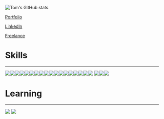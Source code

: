 ![Tom's GitHub stats](https://github-readme-stats.vercel.app/api?username=Atomic82&show_icons=true&theme=chartreuse-dark)

[Portfolio](https://www.tombeadie.com/)

[LinkedIn](https://www.linkedin.com/in/tombeadie/)

[Freelance](https://www.atomic82.com/)

# Skills
----

<a href="a"><img src="https://img.shields.io/badge/JavaScript-323330?style=for-the-badge&logo=javascript&logoColor=F7DF1E"/></a><a href="a"><img src="https://img.shields.io/badge/React-20232A?style=for-the-badge&logo=react&logoColor=61DAFB"/></a><a href="a"><img src="https://img.shields.io/badge/CSS3-1572B6?style=for-the-badge&logo=css3&logoColor=white"/></a><a href="a"><img src="https://img.shields.io/badge/HTML5-E34F26?style=for-the-badge&logo=html5&logoColor=white"/></a><a href="a"><img src="https://img.shields.io/badge/Heroku-430098?style=for-the-badge&logo=heroku&logoColor=white"/></a><a href="a"><img src="https://img.shields.io/badge/jQuery-0769AD?style=for-the-badge&logo=jquery&logoColor=white"/></a><a href="a"><img src="https://img.shields.io/badge/Python-FFD43B?style=for-the-badge&logo=python&logoColor=blue"/></a><a href="a"><img src="https://img.shields.io/badge/Bootstrap-563D7C?style=for-the-badge&logo=bootstrap&logoColor=white"/></a><a href="a"><img src="https://img.shields.io/badge/Express.js-000000?style=for-the-badge&logo=express&logoColor=white"/></a><a href="a"><img src="https://img.shields.io/badge/Django-092E20?style=for-the-badge&logo=django&logoColor=green"/></a><a href="a"><img src="https://img.shields.io/badge/Flask-000000?style=for-the-badge&logo=flask&logoColor=white"/></a><a href="a"><img src="https://img.shields.io/badge/Postman-FF6C37?style=for-the-badge&logo=Postman&logoColor=white"/></a><a href="a"><img src="https://img.shields.io/badge/PostgreSQL-316192?style=for-the-badge&logo=postgresql&logoColor=white"/></a><a href="a"><img src="https://img.shields.io/badge/MongoDB-4EA94B?style=for-the-badge&logo=mongodb&logoColor=white"/></a><a href="a"><img src="https://img.shields.io/badge/Adobe%20XD-470137?style=for-the-badge&logo=Adobe%20XD&logoColor=#FF61F6"/></a><a href="a"><img src="https://img.shields.io/badge/Figma-F24E1E?style=for-the-badge&logo=figma&logoColor=white"/></a><a href="a"><img src="https://img.shields.io/badge/Adobe%20Photoshop-31A8FF?style=for-the-badge&logo=Adobe%20Photoshop&logoColor=black"/></a><a href="a"><img src="https://img.shields.io/badge/Adobe%20Illustrator-FF9A00?style=for-the-badge&logo=adobe%20illustrator&logoColor=white"/></a>
<a href="a"><img src="https://img.shields.io/badge/TypeScript-007ACC?style=for-the-badge&logo=typescript&logoColor=white"/></a><a href="a"><img src="https://img.shields.io/badge/conda-342B029.svg?&style=for-the-badge&logo=anaconda&logoColor=white"/></a><a href="a"><img src="https://img.shields.io/badge/Visual_Studio_Code-0078D4?style=for-the-badge&logo=visual%20studio%20code&logoColor=white"/></a>

# Learning
----
<img src="https://img.shields.io/badge/ThreeJs-black?style=for-the-badge&logo=three.js&logoColor=white"/></a>
<a href="a"><img src="https://img.shields.io/badge/Adobe%20Premiere%20Pro-9999FF?style=for-the-badge&logo=Adobe%20Premiere%20Pro&logoColor=white"/>

